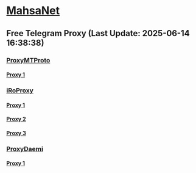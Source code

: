 
# [MahsaNet](https://t.me/mahsa_net)
## Free Telegram Proxy (Last Update: 2025-06-14 16:38:38)
### [ProxyMTProto](https://t.me/ProxyMTProto)
#### [Proxy 1](tg://proxy?server=93.88.205.33&port=85&secret=7gAA8A8Pd1VV____9QBuLmltZWRpYS5zdGVhbXBvd2VyZWQuY29t)
### [iRoProxy](https://t.me/iRoProxy)
#### [Proxy 1](tg://proxy?server=141.11.26.46&port=443&secret=7rXpXsHm4qJ_nKJvoq_oq_ptZWRpYS5zdGVhbXBvd2VyZWQuY29t)
#### [Proxy 2](tg://proxy?server=141.11.26.56&port=773&secret=7gAA8A8Pd1VV____9QBuLmltZWRpYS5zdGVhbXBvd2VyZWQuY29t)
#### [Proxy 3](tg://proxy?server=141.11.26.55&port=773&secret=7gAA8A8Pd1VV____9QBuLmltZWRpYS5zdGVhbXBvd2VyZWQuY29t)
### [ProxyDaemi](https://t.me/ProxyDaemi)
#### [Proxy 1](tg://proxy?server=141.11.26.56&port=773&secret=7gAA8A8Pd1VV____9QBuLmltZWRpYS5zdGVhbXBvd2VyZWQuY29t)

    
